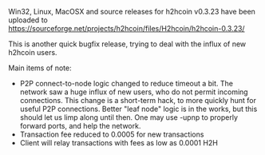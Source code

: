 Win32, Linux, MacOSX and source releases for h2hcoin v0.3.23 have been uploaded to
https://sourceforge.net/projects/h2hcoin/files/H2hcoin/h2hcoin-0.3.23/

This is another quick bugfix release, trying to deal with the influx of new h2hcoin users.

Main items of note:

* P2P connect-to-node logic changed to reduce timeout a bit.  The network saw a huge influx of new users, who do not permit incoming connections.  This change is a short-term hack, to more quickly hunt for useful P2P connections.  Better "leaf node" logic is in the works, but this should let us limp along until then.  One may use -upnp to properly forward ports, and help the network.
* Transaction fee reduced to 0.0005 for new transactions
* Client will relay transactions with fees as low as 0.0001 H2H

